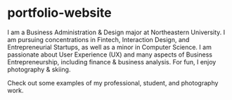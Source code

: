 # portfolio-website

I am a Business Administration & Design major at Northeastern University. I am pursuing concentrations in Fintech, Interaction Design, and Entrepreneurial Startups, as well as a minor in Computer Science. I am passionate about User Experience (UX) and many aspects of Business Entrepreneurship, including finance & business analysis.  For fun, I enjoy photography & skiing.

Check out some examples of my professional, student, and photography work.
